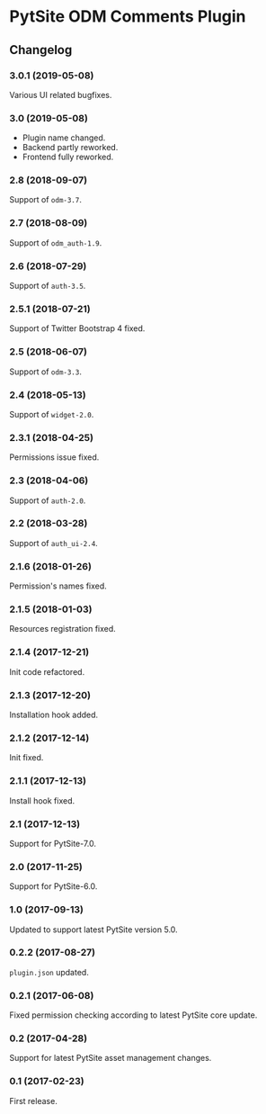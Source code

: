 # PytSite ODM Comments Plugin


## Changelog


### 3.0.1 (2019-05-08)

Various UI related bugfixes.


### 3.0 (2019-05-08)

- Plugin name changed.
- Backend partly reworked.
- Frontend fully reworked.


### 2.8 (2018-09-07)

Support of `odm-3.7`.


### 2.7 (2018-08-09)

Support of `odm_auth-1.9`.


### 2.6 (2018-07-29)

Support of `auth-3.5`.


### 2.5.1 (2018-07-21)

Support of Twitter Bootstrap 4 fixed.


### 2.5 (2018-06-07)

Support of `odm-3.3`.


### 2.4 (2018-05-13)

Support of `widget-2.0`.


### 2.3.1 (2018-04-25)

Permissions issue fixed.


### 2.3 (2018-04-06)

Support of `auth-2.0`.


### 2.2 (2018-03-28)

Support of `auth_ui-2.4`.


### 2.1.6 (2018-01-26)

Permission's names fixed.


### 2.1.5 (2018-01-03)

Resources registration fixed.


### 2.1.4 (2017-12-21)

Init code refactored.


### 2.1.3 (2017-12-20)

Installation hook added.


### 2.1.2 (2017-12-14)

Init fixed.


### 2.1.1 (2017-12-13)

Install hook fixed.


### 2.1 (2017-12-13)

Support for PytSite-7.0.


### 2.0 (2017-11-25)

Support for PytSite-6.0.


### 1.0 (2017-09-13)

Updated to support latest PytSite version 5.0.


### 0.2.2 (2017-08-27)

`plugin.json` updated.


### 0.2.1 (2017-06-08)

Fixed permission checking according to latest PytSite core update.


### 0.2 (2017-04-28)

Support for latest PytSite asset management changes.


### 0.1 (2017-02-23)

First release.
